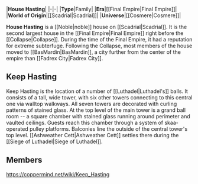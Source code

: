 |**House Hasting**|
|-|-|
|**Type**|Family|
|**Era**|[[Final Empire\|Final Empire]]|
|**World of Origin**|[[Scadrial\|Scadrial]]|
|**Universe**|[[Cosmere\|Cosmere]]|

**House Hasting** is a [[Noble\|noble]] house on [[Scadrial\|Scadrial]]. It is the second largest house in the [[Final Empire\|Final Empire]] right before the [[Collapse\|Collapse]]. During the time of the Final Empire, it had a reputation for extreme subterfuge. Following the Collapse, most members of the house moved to [[BasMardin\|BasMardin]], a city further from the center of the empire than [[Fadrex City\|Fadrex City]].

## Keep Hasting
Keep Hasting is the location of a number of [[Luthadel\|Luthadel's]] balls. It consists of a tall, wide tower, with six other towers connecting to this central one via walltop walkways. All seven towers are decorated with curling patterns of stained glass. At the top level of the main tower is a grand ball room -- a square chamber with stained glass running around perimeter and vaulted ceilings. Guests reach this chamber through a system of skaa-operated pulley platforms. Balconies line the outside of the central tower's top level.
[[Ashweather Cett\|Ashweather Cett]] settles there during the [[Siege of Luthadel\|Siege of Luthadel]].

## Members



https://coppermind.net/wiki/Keep_Hasting